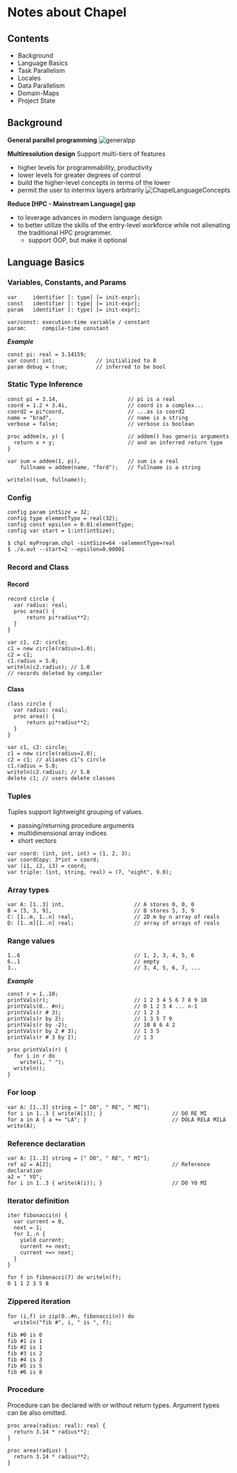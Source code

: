 # Notes about Chapel

## Contents
- Background
- Language Basics
- Task Parallelism
- Locales
- Data Parallelism
- Domain-Maps
- Project State

## Background
**General parallel programming**
![generalpp](images/generalpp.png)

**Multiresolution design**
Support multi-tiers of features
- higher levels for programmability, productivity
- lower levels for greater degrees of control
- build the higher-level concepts in terms of the lower
- permit the user to intermix layers arbitrarily
![ChapelLanguageConcepts](images/ChapelLanguageConcepts.png)

**Reduce [HPC - Mainstream Language] gap**
- to leverage advances in modern language design
- to better utilize the skills of the entry-level workforce while not alienating the traditional HPC programmer.
  - support OOP, but make it optional
  
## Language Basics
### Variables, Constants, and Params
```
var     identifier [: type] [= init-expr];
const   identifier [: type] [= init-expr];
param   identifier [: type] [= init-expr];

var/const: execution-time variable / constant
param:     compile-time constant
```

**_Example_**

~~~~
const pi: real = 3.14159;
var count: int;             // initialized to 0
param debug = true;         // inferred to be bool
~~~~

### Static Type Inference
~~~~
const pi = 3.14,                      // pi is a real
coord = 1.2 + 3.4i,                   // coord is a complex...
coord2 = pi*coord,                    // ...as is coord2
name = "brad",                        // name is a string
verbose = false;                      // verbose is boolean

proc addem(x, y) {                    // addem() has generic arguments
  return x + y;                       // and an inferred return type
}

var sum = addem(1, pi),               // sum is a real
    fullname = addem(name, "ford");   // fullname is a string

writeln((sum, fullname));
~~~~

### Config
~~~~
config param intSize = 32;
config type elementType = real(32);
config const epsilon = 0.01:elementType;
config var start = 1:int(intSize);

$ chpl myProgram.chpl -sintSize=64 -selementType=real
$ ./a.out --start=2 --epsilon=0.00001
~~~~

### Record and Class
#### Record
~~~~
record circle {
  var radius: real;
  proc area() {
      return pi*radius**2;
  }
}

var c1, c2: circle;
c1 = new circle(radius=1.0);
c2 = c1;
c1.radius = 5.0;
writeln(c2.radius); // 1.0
// records deleted by compiler
~~~~

#### Class
~~~~
class circle {
  var radius: real;
  proc area() {
      return pi*radius**2;
  }
}

var c1, c2: circle;
c1 = new circle(radius=1.0);
c2 = c1; // aliases c1’s circle
c1.radius = 5.0;
writeln(c2.radius); // 5.0
delete c1; // users delete classes
~~~~

### Tuples
Tuples support lightweight grouping of values.
- passing/returning procedure arguments
- multidimensional array indices
- short vectors

~~~~
var coord: (int, int, int) = (1, 2, 3);
var coordCopy: 3*int = coord;
var (i1, i2, i3) = coord;
var triple: (int, string, real) = (7, "eight", 9.0);
~~~~

### Array types
~~~~
var A: [1..3] int,                      // A stores 0, 0, 0
B = [5, 3, 9],                          // B stores 5, 3, 9
C: [1..m, 1..n] real,                   // 2D m by n array of reals
D: [1..m][1..n] real;                   // array of arrays of reals
~~~~

### Range values
~~~~
1..6                                    // 1, 2, 3, 4, 5, 6
6..1                                    // empty
3..                                     // 3, 4, 5, 6, 7, ...
~~~~

**_Example_**

~~~~
const r = 1..10;
printVals(r);                           // 1 2 3 4 5 6 7 8 9 10
printVals(0.. #n);                      // 0 1 2 3 4 ... n-1
printVals(r # 3);                       // 1 2 3
printVals(r by 2);                      // 1 3 5 7 9
printVals(r by -2);                     // 10 8 6 4 2
printVals(r by 2 # 3);                  // 1 3 5
printVals(r # 3 by 2);                  // 1 3

proc printVals(r) {
  for i in r do
    write(i, " ");
  writeln();
}
~~~~

### For loop
~~~~
var A: [1..3] string = [" DO", " RE", " MI"];
for i in 1..3 { write(A[i]); }                      // DO RE MI
for a in A { a += "LA"; }                           // DOLA RELA MILA
write(A);
~~~~

### Reference declaration
~~~~
var A: [1..3] string = [" DO", " RE", " MI"];
ref a2 = A[2];                                      // Reference declaration
a2 = " YO";
for i in 1..3 { write(A(i)); }                      // DO YO MI
~~~~

### Iterator definition
~~~~
iter fibonacci(n) {
  var current = 0,
  next = 1;
  for 1..n {
    yield current;
    current += next;
    current <=> next;
  }
}

for f in fibonacci(7) do writeln(f);
0 1 1 2 3 5 8
~~~~

### Zippered iteration
~~~~
for (i,f) in zip(0..#n, fibonacci(n)) do
  writeln("fib #", i, " is ", f);

fib #0 is 0
fib #1 is 1
fib #2 is 1
fib #3 is 2
fib #4 is 3
fib #5 is 5
fib #6 is 8
~~~~

### Procedure
Procedure can be declared with or without return types. Argument types can be also omitted.

~~~~
proc area(radius: real): real {
  return 3.14 * radius**2;
}

proc area(radius) {
  return 3.14 * radius**2;
}
~~~~
